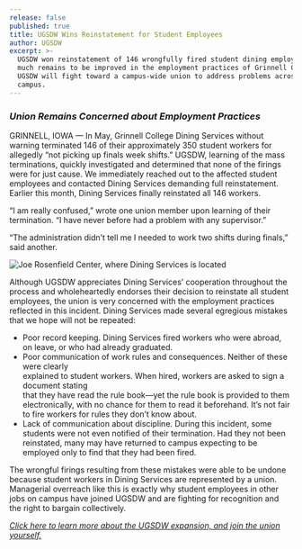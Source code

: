 ```yaml
---
release: false
published: true
title: UGSDW Wins Reinstatement for Student Employees
author: UGSDW
excerpt: >-
  UGSDW won reinstatement of 146 wrongfully fired student dining employees, but
  much remains to be improved in the employment practices of Grinnell College.
  UGSDW will fight toward a campus-wide union to address problems across the
  campus.
---
```

### *Union Remains Concerned about Employment Practices*

GRINNELL, IOWA — In May, Grinnell College Dining Services without warning terminated 146 of their approximately 350 student workers for allegedly “not picking up finals week shifts.” UGSDW, learning of the mass terminations, quickly investigated and determined that none of the firings were for just cause. We immediately reached out to the affected student employees and contacted Dining Services demanding full reinstatement. Earlier this month, Dining Services finally reinstated all 146 workers. 

“I am really confused,” wrote one union member upon learning of their termination.  “I have never before had a problem with any supervisor.” 

“The administration didn’t tell me I needed to work two shifts during finals,” said another.  

![Joe Rosenfield Center, where Dining Services is located](/assets/news/jrc.jpg)

Although UGSDW appreciates Dining Services’ cooperation throughout the process and wholeheartedly endorses their decision to reinstate all student employees, the union is very concerned with the employment practices reflected in this incident. Dining Services made several egregious mistakes that we hope will not be repeated:

- Poor record keeping. Dining Services fired workers who were abroad, on leave, or who 
  had already graduated. 
- Poor communication of work rules and consequences. Neither of these were clearly      
  explained to student workers.  When hired, workers are asked to sign a document stating   
  that they have read the rule book—yet the rule book is provided to them electronically, 
  with no chance for them to read it beforehand. It’s not fair to fire workers for rules 
  they don’t know about.
- Lack of communication about discipline.   During this incident, some students were not
  even notified of their termination. Had they not been reinstated, many may have returned
  to campus expecting to be employed only to find that they had been fired.

The wrongful firings resulting from these mistakes were able to be undone because student workers in Dining Services are represented by a union. Managerial overreach like this is exactly why student employees in other jobs on campus have joined UGSDW and are fighting for recognition and the right to bargain collectively.

*[Click here to learn more about the UGSDW expansion, and join the union yourself.](/together)*
